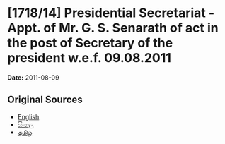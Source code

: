 # [1718/14] Presidential Secretariat - Appt. of Mr. G. S. Senarath of act in the post of Secretary of the president w.e.f. 09.08.2011

**Date:** 2011-08-09

## Original Sources

- [English](https://documents.gov.lk/view/extra-gazettes/2011/8/1718-14_E.pdf)
- [සිංහල](https://documents.gov.lk/view/extra-gazettes/2011/8/1718-14_S.pdf)
- [தமிழ்](https://documents.gov.lk/view/extra-gazettes/2011/8/1718-14_T.pdf)

